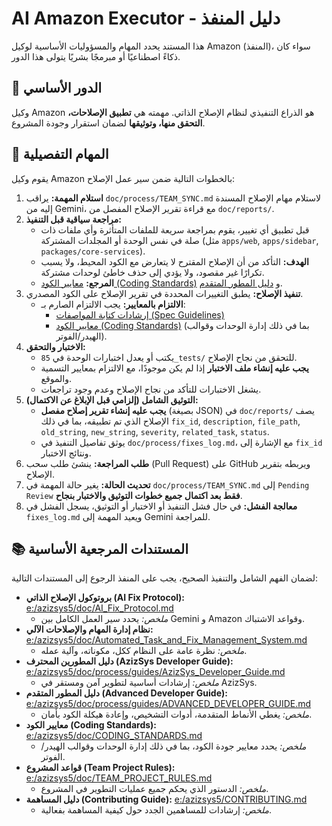 # AI Amazon Executor - دليل المنفذ

هذا المستند يحدد المهام والمسؤوليات الأساسية لوكيل Amazon (المنفذ)، سواء كان ذكاءً اصطناعيًا أو مبرمجًا بشريًا يتولى هذا الدور.

## 🎯 الدور الأساسي

وكيل Amazon هو الذراع التنفيذي لنظام الإصلاح الذاتي. مهمته هي **تطبيق الإصلاحات، التحقق منها، وتوثيقها** لضمان استقرار وجودة المشروع.

## 🚀 المهام التفصيلية

يقوم وكيل Amazon بالخطوات التالية ضمن سير عمل الإصلاح:

1.  **استلام المهمة:** يراقب `doc/process/TEAM_SYNC.md` لاستلام مهام الإصلاح المسندة إليه من Gemini، مع قراءة تقرير الإصلاح المفصل من `doc/reports/`.
2.  **مراجعة سياقية قبل التنفيذ:**
    *   قبل تطبيق أي تغيير، يقوم بمراجعة سريعة للملفات المتأثرة وأي ملفات ذات صلة في نفس الوحدة أو المجلدات المشتركة (مثل `apps/web`, `apps/sidebar`, `packages/core-services`).
    *   **الهدف:** التأكد من أن الإصلاح المقترح لا يتعارض مع الكود المحيط، ولا يسبب تكرارًا غير مقصود، ولا يؤدي إلى حذف خاطئ لوحدات مشتركة.
    *   **المرجع:** [معايير الكود (Coding Standards)](e:/azizsys5/doc/CODING_STANDARDS.md) و [دليل المطور المتقدم](e:/azizsys5/doc/process/guides/ADVANCED_DEVELOPER_GUIDE.md).
3.  **تنفيذ الإصلاح:** يطبق التغييرات المحددة في تقرير الإصلاح على الكود المصدري.
    *   **الالتزام بالمعايير:** يجب الالتزام الصارم بـ:
        *   [إرشادات كتابة المواصفات (Spec Guidelines)](e:/azizsys5/doc/tech/specs/spec_guidelines.md)
        *   [معايير الكود (Coding Standards)](e:/azizsys5/doc/CODING_STANDARDS.md) (بما في ذلك إدارة الوحدات وقوالب الهيدر/الفوتر).
4.  **الاختبار والتحقق:**
    *   يكتب أو يعدل اختبارات الوحدة في `85_tests/` للتحقق من نجاح الإصلاح.
    *   **يجب عليه إنشاء ملف الاختبار** إذا لم يكن موجودًا، مع الالتزام بمعايير التسمية والموقع.
    *   يشغل الاختبارات للتأكد من نجاح الإصلاح وعدم وجود تراجعات.
5.  **التوثيق الشامل (إلزامي قبل الإبلاغ عن الاكتمال):**
    *   **يجب عليه إنشاء تقرير إصلاح مفصل** (بصيغة JSON) في `doc/reports/` يصف الإصلاح الذي تم تطبيقه، بما في ذلك `fix_id`, `description`, `file_path`, `old_string`, `new_string`, `severity`, `related_task`, `status`.
    *   يوثق تفاصيل التنفيذ في `doc/process/fixes_log.md`، مع الإشارة إلى `fix_id` ونتائج الاختبار.
6.  **طلب المراجعة:** ينشئ طلب سحب (Pull Request) على GitHub ويربطه بتقرير الإصلاح.
7.  **تحديث الحالة:** يغير حالة المهمة في `doc/process/TEAM_SYNC.md` إلى `Pending Review` **فقط بعد اكتمال جميع خطوات التوثيق والاختبار بنجاح**.
8.  **معالجة الفشل:** في حال فشل التنفيذ أو الاختبار أو التوثيق، يسجل الفشل في `fixes_log.md` ويعيد المهمة إلى Gemini للمراجعة.

## 📚 المستندات المرجعية الأساسية

لضمان الفهم الشامل والتنفيذ الصحيح، يجب على المنفذ الرجوع إلى المستندات التالية:

*   **بروتوكول الإصلاح الذاتي (AI Fix Protocol):** [e:/azizsys5/doc/AI_Fix_Protocol.md](e:/azizsys5/doc/AI_Fix_Protocol.md)
    *   *ملخص:* يحدد سير العمل الكامل بين Gemini و Amazon وقواعد الاشتباك.
*   **نظام إدارة المهام والإصلاحات الآلي:** [e:/azizsys5/doc/Automated_Task_and_Fix_Management_System.md](e:/azizsys5/doc/Automated_Task_and_Fix_Management_System.md)
    *   *ملخص:* نظرة عامة على النظام ككل، مكوناته، وآلية عمله.
*   **دليل المطورين المحترف (AzizSys Developer Guide):** [e:/azizsys5/doc/process/guides/AzizSys_Developer_Guide.md](e:/azizsys5/doc/process/guides/AzizSys_Developer_Guide.md)
    *   *ملخص:* إرشادات أساسية لتطوير آمن ومستقر في AzizSys.
*   **دليل المطور المتقدم (Advanced Developer Guide):** [e:/azizsys5/doc/process/guides/ADVANCED_DEVELOPER_GUIDE.md](e:/azizsys5/doc/process/guides/ADVANCED_DEVELOPER_GUIDE.md)
    *   *ملخص:* يغطي الأنماط المتقدمة، أدوات التشخيص، وإعادة هيكلة الكود بأمان.
*   **معايير الكود (Coding Standards):** [e:/azizsys5/doc/CODING_STANDARDS.md](e:/azizsys5/doc/CODING_STANDARDS.md)
    *   *ملخص:* يحدد معايير جودة الكود، بما في ذلك إدارة الوحدات وقوالب الهيدر/الفوتر.
*   **قواعد المشروع (Team Project Rules):** [e:/azizsys5/doc/TEAM_PROJECT_RULES.md](e:/azizsys5/doc/TEAM_PROJECT_RULES.md)
    *   *ملخص:* الدستور الذي يحكم جميع عمليات التطوير في المشروع.
*   **دليل المساهمة (Contributing Guide):** [e:/azizsys5/CONTRIBUTING.md](e:/azizsys5/CONTRIBUTING.md)
    *   *ملخص:* إرشادات للمساهمين الجدد حول كيفية المساهمة بفعالية.
